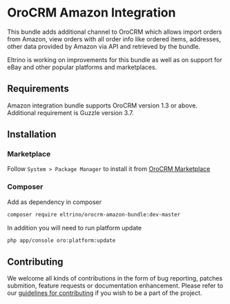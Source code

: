 # OroCRM Amazon Integration

This bundle adds additional channel to OroCRM which allows import orders from Amazon, view orders with all order info like ordered items, addresses, other data provided by Amazon via API and retrieved by the bundle.

Eltrino is working on improvements for this bundle as well as on support for eBay and other popular platforms and marketplaces.

## Requirements

Amazon integration bundle supports OroCRM version 1.3 or above. Additional requirement is Guzzle version 3.7.

## Installation

### Marketplace

Follow `System > Package Manager` to install it from [OroCRM Marketplace][1]

### Composer

Add as dependency in composer
```bash
composer require eltrino/orocrm-amazon-bundle:dev-master
```

In addition you will need to run platform update
```bash
php app/console oro:platform:update
```

[1]: http://www.orocrm.com/marketplace/oro-crm/package/orocrm-amazon-integration

## Contributing

We welcome all kinds of contributions in the form of bug reporting, patches submition, feature requests or documentation enhancement. Please refer to our [guidelines for contributing](https://github.com/eltrino/EltrinoOroCRMAmazonBundle/blob/master/Contributing.md) if you wish to be a part of the project.
